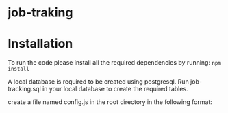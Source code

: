 # job-traking
# Installation

To run the code please install all the required dependencies by running:
`npm install`

A local database is required to be created using postgresql. Run job-tracking.sql in your local database to create the required tables.

create a file named config.js in the root directory in the following format: